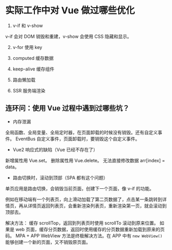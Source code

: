 # 实际工作中对 Vue 做过哪些优化

1. v-if 和 v-show

v-if 会对 DOM 销毁和重建，v-show 会使用 CSS 隐藏和显示。

2. v-for 使用 key


3. computed 缓存数据

4. keep-alive 缓存组件

5. 路由懒加载

6. SSR 服务端渲染

## 连环问：使用 Vue 过程中遇到过哪些坑？

- 内存泄漏

全局函数、全局变量、全局定时器，在页面卸载的时候没有销毁。还有自定义事件。
EventBus 自定义事件，页面卸载时，要销毁这个自定义事件。

- Vue2 响应式的缺陷（Vue 已经不存在了）

新增属性用 Vue.set。
删除属性用 Vue.delete。
无法直接修改数据 arr[index] = data。

- 路由切换时，滚动到顶部（SPA 都有这个问题）

单页应用是路由切换，会销毁当前页面，创建下一个页面，像 v-if 的功能。

例如在移动端有一个列表页，向上滑动加载了第二页数据了，点击某一条跳转到详情页，再从详情页返回列表页，会重新渲染列表页，重新渲染第一页，就会滚动到顶部去。

解决方法：
缓存 scrollTop，返回到列表页时使用 scrollTo 滚动到原来位置。
如果是 web 页面，缓存分页数据，返回时使用缓存的分页数据重新加载到原来的页码。
MPA + APP WebView 方法是终极解决方法。在 APP 中有 `new WebView()` 能够创建一个新的页面，又不销毁原页面。